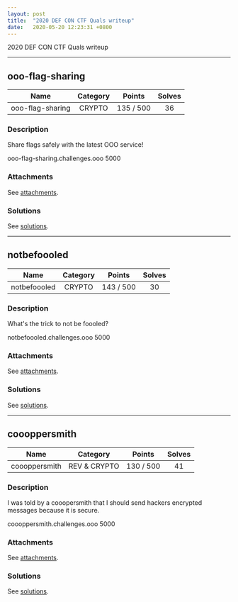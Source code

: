 ```yaml
---
layout: post
title:  "2020 DEF CON CTF Quals writeup"
date:   2020-05-20 12:23:31 +0800
---
```


2020 DEF CON CTF Quals writeup

***

## ooo-flag-sharing

|  Name  |  Category  |  Points  |  Solves  |
| :----: | :----: | :----: | :----: |
|  ooo-flag-sharing  |  CRYPTO  |  135 / 500  |  36  |

### Description
Share flags safely with the latest OOO service!

ooo-flag-sharing.challenges.ooo 5000

### Attachments
See [attachments](https://github.com/roadicing/ctf-writeups/tree/main/2020/defconctf-quals/ooo-flag-sharing/attachments).

### Solutions
See [solutions](https://github.com/roadicing/ctf-writeups/tree/main/2020/defconctf-quals/ooo-flag-sharing/solutions).

***

## notbefoooled

|  Name  |  Category  |  Points  |  Solves  |
| :----: | :----: | :----: | :----: |
|  notbefoooled  |  CRYPTO  |  143 / 500  |  30  |

### Description
What's the trick to not be foooled?

notbefoooled.challenges.ooo 5000

### Attachments
See [attachments](https://github.com/roadicing/ctf-writeups/tree/main/2020/defconctf-quals/notbefoooled/attachments).

### Solutions
See [solutions](https://github.com/roadicing/ctf-writeups/tree/main/2020/defconctf-quals/notbefoooled/solutions).

***

## coooppersmith

|  Name  |  Category  |  Points  |  Solves  |
| :----: | :----: | :----: | :----: |
|  coooppersmith  |  REV & CRYPTO  |  130 / 500  |  41  |

### Description
I was told by a cooopersmith that I should send hackers encrypted messages because it is secure.

coooppersmith.challenges.ooo 5000

### Attachments
See [attachments](https://github.com/roadicing/ctf-writeups/tree/main/2020/defconctf-quals/coooppersmith/attachments).

### Solutions
See [solutions](https://github.com/roadicing/ctf-writeups/tree/main/2020/defconctf-quals/coooppersmith/solutions).
